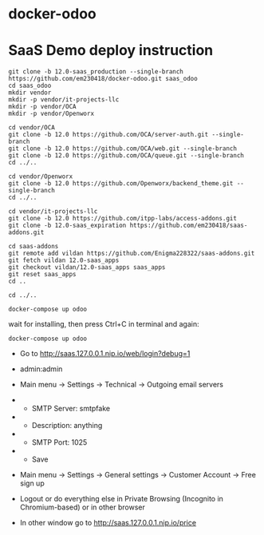 # docker-odoo
# SaaS Demo deploy instruction

```
git clone -b 12.0-saas_production --single-branch https://github.com/em230418/docker-odoo.git saas_odoo
cd saas_odoo
mkdir vendor
mkdir -p vendor/it-projects-llc
mkdir -p vendor/OCA
mkdir -p vendor/Openworx

cd vendor/OCA
git clone -b 12.0 https://github.com/OCA/server-auth.git --single-branch
git clone -b 12.0 https://github.com/OCA/web.git --single-branch
git clone -b 12.0 https://github.com/OCA/queue.git --single-branch
cd ../..

cd vendor/Openworx
git clone -b 12.0 https://github.com/Openworx/backend_theme.git --single-branch
cd ../..

cd vendor/it-projects-llc
git clone -b 12.0 https://github.com/itpp-labs/access-addons.git
git clone -b 12.0-saas_expiration https://github.com/em230418/saas-addons.git

cd saas-addons
git remote add vildan https://github.com/Enigma228322/saas-addons.git
git fetch vildan 12.0-saas_apps
git checkout vildan/12.0-saas_apps saas_apps
git reset saas_apps
cd ..

cd ../..

docker-compose up odoo
```

wait for installing, then press Ctrl+C in terminal and again:

```
docker-compose up odoo
```

- Go to http://saas.127.0.0.1.nip.io/web/login?debug=1
- admin:admin
- Main menu -> Settings -> Technical -> Outgoing email servers
- - SMTP Server: smtpfake
- - Description: anything
- - SMTP Port: 1025
- - Save
- Main menu -> Settings -> General settings -> Customer Account -> Free sign up
- Logout or do everything else in Private Browsing (Incognito in Chromium-based) or in other browser

- In other window go to http://saas.127.0.0.1.nip.io/price
